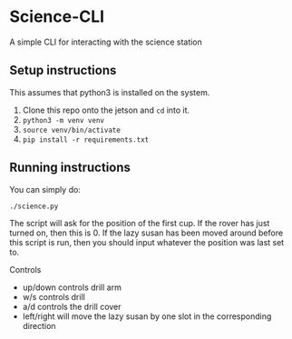 # Science-CLI
A simple CLI for interacting with the science station

## Setup instructions

This assumes that python3 is installed on the system.

1. Clone this repo onto the jetson and `cd` into it.
2. `python3 -m venv venv`
3. `source venv/bin/activate`
4. `pip install -r requirements.txt`

## Running instructions

You can simply do:
```bash
./science.py
```

The script will ask for the position of the first cup. If the rover has just turned on, then this is 0. If the lazy susan has been moved around before this script is run, then you should input whatever the position was last set to.

Controls
- up/down controls drill arm
- w/s controls drill
- a/d controls the drill cover
- left/right will move the lazy susan by one slot in the corresponding direction
